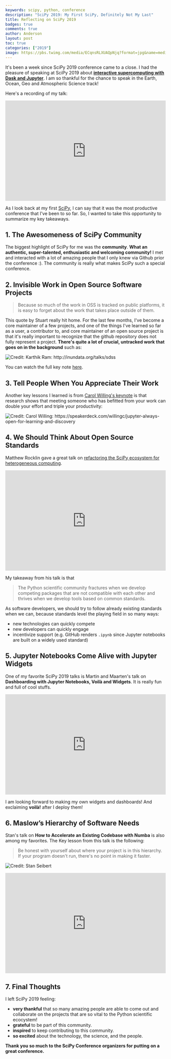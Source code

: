 ```yaml
---
keywords: scipy, python, conference
description: "SciPy 2019: My First SciPy, Definitely Not My Last"
title: Reflecting on SciPy 2019
badges: true
comments: true
author: Anderson
layout: post
toc: true
categories: ["2019"]
image: https://pbs.twimg.com/media/ECqnsRLXUAQpNjq?format=jpg&name=medium
---
```



It's been a week since SciPy 2019 conference came to a close. I had the pleasure of speaking at SciPy 2019 about [**interactive supercomputing with Dask and Jupyter**](https://andersonbanihirwe.dev/talks/dask-jupyter-scipy-2019.html). I am so thankful for the chance to speak in the Earth, Ocean, Geo and Atmospheric Science track!

Here's a recording of my talk:

<iframe width="100%" height="315" src="https://www.youtube.com/embed/vhawO8fgD64" frameborder="0" allow="autoplay; encrypted-media" allowfullscreen></iframe>


As I look back at my first [SciPy](https://www.scipy2019.scipy.org/), I can say that it was the most productive conference that I've been to so far. So, I wanted to take this opportunity to summarize my key takeaways.


## 1. The Awesomeness of SciPy Community

The biggest highlight of SciPy for me was the **community**. 
**What an authentic, super-talented, enthusiastic and welcoming community!** I met and interacted with a lot of amazing people that I only knew via Github prior the conference :). The community is really what makes SciPy such a special conference.


## 2. Invisible Work in Open Source Software Projects

> Because so much of the work in OSS is tracked on public platforms, it is easy to forget about the work that takes place outside of them.

This quote by Stuart really hit home. For the last few months, I've become a core maintainer of a few projects, and one of the things I've learned so far as a user, a contributor to, and core maintainer of an open source project is that it's really important to recognize that the github repository does not fully represent a project. **There's quite a lot of crucial, untracked work that goes on in the background** such as:


![](/images/scipy-2019/hidden-oss-work.png "Credit: Karthik Ram: http://inundata.org/talks/sdss")


You can watch the full key note [here](https://www.youtube.com/watch?v=PM3iltcaIL8&list=PLYx7XA2nY5GcDQblpQ_M1V3PQPoLWiDAC&index=8).



## 3. Tell People When You Appreciate Their Work

Another key lessons I learned is from [Carol Willing's keynote](https://www.youtube.com/watch?v=s-W-UvGgDco&list=PLYx7XA2nY5GcDQblpQ_M1V3PQPoLWiDAC&index=71) is that research shows that meeting someone who has befitted from your work can double your effort and triple your productivity:


![](/images/scipy-2019/extract-hidden-value.png "Credit: Carol Willing: https://speakerdeck.com/willingc/jupyter-always-open-for-learning-and-discovery")



## 4. We Should Think About Open Source Standards

Matthew Rocklin gave a great talk on [refactoring the SciPy ecosystem for heterogeneous computing](http://matthewrocklin.com/slides/scipy-2019.html). 



<iframe width="100%" height="315" src="https://www.youtube.com/embed/Q0DsdiY-jiw" frameborder="0" allow="accelerometer; autoplay; encrypted-media; gyroscope; picture-in-picture" allowfullscreen></iframe>

My takeaway from his talk is that 
>The Python scientific community fractures when we develop competing packages that are not compatible with each other and thrives when we develop tools based on common standards.

As software developers, we should try to follow already existing standards when we can, because standards level the playing field in so many ways:

- new technologies can quickly compete
- new developers can quickly engage
- incentivize support (e.g. GitHub renders `.ipynb` since Jupyter notebooks are built on a widely used standard)

## 5. Jupyter Notebooks Come Alive with Jupyter Widgets

One of my favorite SciPy 2019 talks is Martin and Maarten's talk on **Dashboarding with Jupyter Notebooks, Voilà and Widgets**. It is really fun and full of cool stuffs.

<iframe width="100%" height="315" src="https://www.youtube.com/embed/VtchVpoSdoQ" frameborder="0" allow="accelerometer; autoplay; encrypted-media; gyroscope; picture-in-picture" allowfullscreen></iframe>

I am looking forward to making my own widgets and dashboards! And exclaiming **voilà!** after I deploy them!


## 6. Maslow’s Hierarchy of Software Needs


Stan's talk on **How to Accelerate an Existing Codebase with Numba** is also among my favorites. The Key lesson from this talk is the following:

> Be honest with yourself about where your project is in this hierarchy. If your program doesn't run, there's no point in making it faster.

![](/images/scipy-2019/maslow.png "Credit: Stan Seibert")


<iframe width="100%" height="315" src="https://www.youtube.com/embed/-4tD8kNHdXs" frameborder="0" allow="accelerometer; autoplay; encrypted-media; gyroscope; picture-in-picture" allowfullscreen></iframe>


## 7. Final Thoughts


I left SciPy 2019 feeling:

- **very thankful** that so many amazing people are able to come out and collaborate on the projects that are so vital to the Python scientific ecocystem!
- **grateful** to be part of this community.
- **inspired** to keep contributing to this community.
- **so excited** about the technology, the science, and the people.
  


**Thank you so much to the SciPy Conference organizers for putting on a great conference.**
